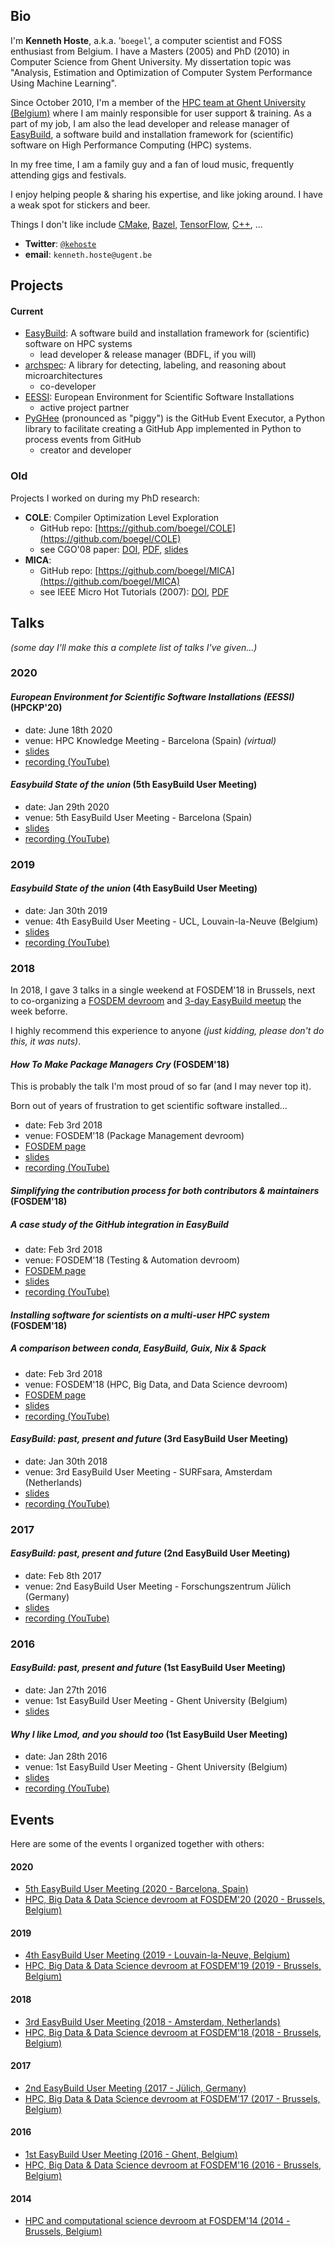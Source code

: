 ## Bio

I'm **Kenneth Hoste**, a.k.a. '`boegel`', a computer scientist and FOSS enthusiast from Belgium. I have a Masters (2005) and PhD (2010) in Computer Science from Ghent University. My dissertation topic was "Analysis, Estimation and Optimization of Computer System Performance Using Machine Learning".

Since October 2010, I'm a member of the [HPC team at Ghent University (Belgium)](https://www.ugent.be/hpc/) where I am mainly responsible for user support & training. As a part of my job, I am also the lead developer and release manager of [EasyBuild](https://easybuilders.github.io/easybuild/), a software build and installation framework for (scientific) software on High Performance Computing (HPC) systems.

In my free time, I am a family guy and a fan of loud music, frequently attending gigs and festivals.

I enjoy helping people & sharing his expertise, and like joking around. I have a weak spot for stickers and beer.

Things I don't like include [CMake](https://cmake.org/), [Bazel](https://bazel.build/), [TensorFlow](https://tensorflow.org/), [C++](https://isocpp.org/), ...

* **Twitter**: [`@kehoste`](https://twitter.com/kehoste)
* **email**: `kenneth.hoste@ugent.be`

## Projects

#### Current

* [EasyBuild](https://easybuild.io): A software build and installation framework for (scientific) software on HPC systems
  * lead developer & release manager (BDFL, if you will)
* [archspec](https://github.com/archspec/): A library for detecting, labeling, and reasoning about microarchitectures
  * co-developer
* [EESSI](https://github.com/EESSI/): European Environment for Scientific Software Installations
  * active project partner
* [PyGHee](https://github.com/boegel/pyghee) (pronounced as "piggy") is the GitHub Event Executor, a Python library to facilitate creating a GitHub App implemented in Python to process events from GitHub
  * creator and developer

### Old

Projects I worked on during my PhD research:

* **COLE**: Compiler Optimization Level Exploration
  * GitHub repo: [https://github.com/boegel/COLE](https://github.com/boegel/COLE)
  * see CGO'08 paper: [DOI](http://dx.doi.org/10.1145/1356058.1356080), [PDF](https://users.ugent.be/~kehoste/ELIS/pub/hoste08cole_CGO08_paper.pdf), [slides](https://users.ugent.be/~kehoste/ELIS/presentations/hoste08cole_CGO-2008_presentation.pdf)
* **MICA**:
  * GitHub repo: [https://github.com/boegel/MICA](https://github.com/boegel/MICA)
  * see IEEE Micro Hot Tutorials (2007): [DOI](https://doi.org/10.1109/MM.2007.56), [PDF](https://users.ugent.be/~kehoste/ELIS/pub/hoste07microarchitecture_IEEE-MICRO-Hot-Tutorials_paper.pdf)

## Talks

*(some day I'll make this a complete list of talks I've given...)*

### 2020

#### *European Environment for Scientific Software Installations (EESSI)* (HPCKP'20)

* date: June 18th 2020
* venue: HPC Knowledge Meeting - Barcelona (Spain) *(virtual)*
* [slides](https://github.com/EESSI/docs/blob/master/talks/20200618_HPCKP20/EESSI_HPCKP20_20200618.pdf)
* [recording (YouTube)](https://www.youtube.com/watch?v=nihAG_Y2l9o)

#### *Easybuild State of the union* (5th EasyBuild User Meeting)

* date: Jan 29th 2020
* venue: 5th EasyBuild User Meeting - Barcelona (Spain)
* [slides](https://users.ugent.be/~kehoste/eum20/eum20_00_state_of_the_union.pdf)
* [recording (YouTube)](https://www.youtube.com/watch?v=ppKVsnwba7)

### 2019

#### *Easybuild State of the union* (4th EasyBuild User Meeting)

* date: Jan 30th 2019
* venue: 4th EasyBuild User Meeting - UCL, Louvain-la-Neuve (Belgium)
* [slides](https://users.ugent.be/~kehoste/EasyBuild_20190130_state-of-the-union.pdf)
* [recording (YouTube)](https://www.youtube.com/watch?v=P2s2p5uIY0M)

### 2018

In 2018, I gave 3 talks in a single weekend at FOSDEM'18 in Brussels, next to co-organizing a [FOSDEM devroom](https://archive.fosdem.org/2018/schedule/track/hpc,_big_data,_and_data_science/) and [3-day EasyBuild meetup](https://github.com/easybuilders/easybuild/wiki/3rd-EasyBuild-User-Meeting) the week beforre.

I highly recommend this experience to anyone *(just kidding, please don't do this, it was nuts)*.

#### *How To Make Package Managers Cry* (FOSDEM'18)

This is probably the talk I'm most proud of so far (and I may never top it).

Born out of years of frustration to get scientific software installed...

* date: Feb 3rd 2018
* venue: FOSDEM'18 (Package Management devroom)
* [FOSDEM page](https://archive.fosdem.org/2018/schedule/event/how_to_make_package_managers_cry/)
* [slides](https://archive.fosdem.org/2018/schedule/event/how_to_make_package_managers_cry/attachments/slides/2297/export/events/attachments/how_to_make_package_managers_cry/slides/2297/how_to_make_package_managers_cry.pdf)
* [recording (YouTube)](https://www.youtube.com/watch?v=NSemlYagjIU)

#### *Simplifying the contribution process for both contributors & maintainers* (FOSDEM'18)

##### A case study of the GitHub integration in EasyBuild

* date: Feb 3rd 2018
* venue: FOSDEM'18 (Testing & Automation devroom)
* [FOSDEM page](https://archive.fosdem.org/2018/schedule/event/contributor_automation/)
* [slides](https://archive.fosdem.org/2018/schedule/event/contributor_automation/attachments/slides/2272/export/events/attachments/contributor_automation/slides/2272/simplifying_the_contribution_process_fosdem18.pdf)
* [recording (YouTube)](https://www.youtube.com/watch?v=OcJB_Yc8kFM)

#### *Installing software for scientists on a multi-user HPC system* (FOSDEM'18)

##### A comparison between conda, EasyBuild, Guix, Nix & Spack

* date: Feb 3rd 2018
* venue: FOSDEM'18 (HPC, Big Data, and Data Science devroom)
* [FOSDEM page](https://archive.fosdem.org/2018/schedule/event/installing_software_for_scientists/)
* [slides](https://archive.fosdem.org/2018/schedule/event/installing_software_for_scientists/attachments/slides/2437/export/events/attachments/installing_software_for_scientists/slides/2437/20180204_installing_software_for_scientists.pdf)
* [recording (YouTube)](https://www.youtube.com/watch?v=ZYXkzecfC3c)

#### *EasyBuild: past, present and future* (3rd EasyBuild User Meeting)

* date: Jan 30th 2018
* venue: 3rd EasyBuild User Meeting - SURFsara, Amsterdam (Netherlands)
* [slides](http://users.ugent.be/~kehoste/eum18/eum18_easybuild_past_present_future_20180130.pdf)
* [recording (YouTube)](https://www.youtube.com/watch?v=cAlCtQJrdJM)

### 2017

#### *EasyBuild: past, present and future* (2nd EasyBuild User Meeting)

* date: Feb 8th 2017
* venue: 2nd EasyBuild User Meeting - Forschungszentrum Jülich (Germany)
* [slides](http://easybuilders.github.io/easybuild/files/EUM17/20170208-2_EasyBuild_past_present_future.pdf)
* [recording (YouTube)](https://www.youtube.com/watch?v=Zczp0-YaPPI)

### 2016

#### *EasyBuild: past, present and future* (1st EasyBuild User Meeting)

* date: Jan 27th 2016
* venue: 1st EasyBuild User Meeting - Ghent University (Belgium)
* [slides](https://users.ugent.be/~kehoste/EasyBuild_20160127.pdf)

#### *Why I like Lmod, and you should too* (1st EasyBuild User Meeting)

* date: Jan 28th 2016
* venue: 1st EasyBuild User Meeting - Ghent University (Belgium)
* [slides](https://users.ugent.be/~kehoste/Why_I_like_Lmod_20160128.pdf)
* [recording (YouTube)](https://www.youtube.com/watch?v=DYx73k_bMr8)

## Events

Here are some of the events I organized together with others:

#### 2020

* [5th EasyBuild User Meeting (2020 - Barcelona, Spain)](https://github.com/easybuilders/easybuild/wiki/5th-EasyBuild-User-Meeting)
* [HPC, Big Data & Data Science devroom at FOSDEM'20 (2020 - Brussels, Belgium)](https://fosdem.org/2020/schedule/track/hpc_big_data_and_data_science/)

#### 2019

* [4th EasyBuild User Meeting (2019 - Louvain-la-Neuve, Belgium)](https://github.com/easybuilders/easybuild/wiki/4th-EasyBuild-User-Meeting)
* [HPC, Big Data & Data Science devroom at FOSDEM'19 (2019 - Brussels, Belgium)](https://archive.fosdem.org/2019/schedule/track/hpc_big_data_and_data_science/)

#### 2018

* [3rd EasyBuild User Meeting (2018 - Amsterdam, Netherlands)](https://github.com/easybuilders/easybuild/wiki/3rd-EasyBuild-User-Meeting)
* [HPC, Big Data & Data Science devroom at FOSDEM'18 (2018 - Brussels, Belgium)](https://archive.fosdem.org/2018/schedule/track/hpc,_big_data,_and_data_science/)

#### 2017 

* [2nd EasyBuild User Meeting (2017 - Jülich, Germany)](https://github.com/easybuilders/easybuild/wiki/2nd-EasyBuild-User-Meeting)
* [HPC, Big Data & Data Science devroom at FOSDEM'17 (2017 - Brussels, Belgium)](https://archive.fosdem.org/2017/schedule/track/hpc,_big_data_and_data_science/)

#### 2016

* [1st EasyBuild User Meeting (2016 - Ghent, Belgium)](https://github.com/easybuilders/easybuild/wiki/1st-EasyBuild-User-Meeting)
* [HPC, Big Data & Data Science devroom at FOSDEM'16 (2016 - Brussels, Belgium)](https://archive.fosdem.org/2016/schedule/track/hpc,_big_data_and_data_science/)

#### 2014

* [HPC and computational science devroom at FOSDEM'14 (2014 - Brussels, Belgium)](https://archive.fosdem.org/2014/schedule/track/hpc_and_computational_science/)
